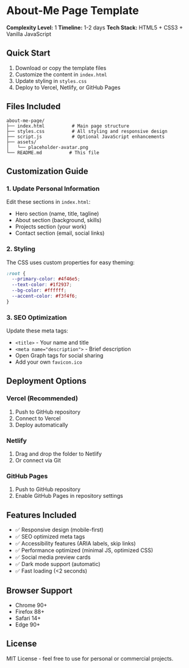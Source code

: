 # About-Me Page Template

**Complexity Level:** 1
**Timeline:** 1-2 days
**Tech Stack:** HTML5 + CSS3 + Vanilla JavaScript

## Quick Start

1. Download or copy the template files
2. Customize the content in `index.html`
3. Update styling in `styles.css`
4. Deploy to Vercel, Netlify, or GitHub Pages

## Files Included

```
about-me-page/
├── index.html          # Main page structure
├── styles.css          # All styling and responsive design
├── script.js           # Optional JavaScript enhancements
├── assets/
│   └── placeholder-avatar.png
└── README.md          # This file
```

## Customization Guide

### 1. Update Personal Information
Edit these sections in `index.html`:
- Hero section (name, title, tagline)
- About section (background, skills)
- Projects section (your work)
- Contact section (email, social links)

### 2. Styling
The CSS uses custom properties for easy theming:
```css
:root {
  --primary-color: #4f46e5;
  --text-color: #1f2937;
  --bg-color: #ffffff;
  --accent-color: #f3f4f6;
}
```

### 3. SEO Optimization
Update these meta tags:
- `<title>` - Your name and title
- `<meta name="description">` - Brief description
- Open Graph tags for social sharing
- Add your own `favicon.ico`

## Deployment Options

### Vercel (Recommended)
1. Push to GitHub repository
2. Connect to Vercel
3. Deploy automatically

### Netlify
1. Drag and drop the folder to Netlify
2. Or connect via Git

### GitHub Pages
1. Push to GitHub repository
2. Enable GitHub Pages in repository settings

## Features Included

- ✅ Responsive design (mobile-first)
- ✅ SEO optimized meta tags
- ✅ Accessibility features (ARIA labels, skip links)
- ✅ Performance optimized (minimal JS, optimized CSS)
- ✅ Social media preview cards
- ✅ Dark mode support (automatic)
- ✅ Fast loading (<2 seconds)

## Browser Support

- Chrome 90+
- Firefox 88+
- Safari 14+
- Edge 90+

## License

MIT License - feel free to use for personal or commercial projects.